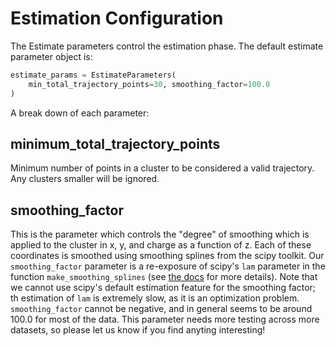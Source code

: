# Estimation Configuration

The Estimate parameters control the estimation phase. The default estimate parameter object is:

```python
estimate_params = EstimateParameters(
    min_total_trajectory_points=30, smoothing_factor=100.0
)
```

A break down of each parameter:

## minimum_total_trajectory_points

Minimum number of points in a cluster to be considered a valid trajectory. Any clusters smaller will be ignored.

## smoothing_factor

This is the parameter which controls the "degree" of smoothing which is applied to the cluster in x, y, and charge as a function of z. Each of these coordinates is smoothed using smoothing splines from the scipy toolkit. Our `smoothing_factor` parameter is a re-exposure of scipy's `lam` parameter in the function `make_smoothing_splines` (see [the docs](https://docs.scipy.org/doc/scipy/reference/generated/scipy.interpolate.make_smoothing_spline.html#scipy.interpolate.make_smoothing_spline) for more details). Note that we cannot use scipy's default estimation feature for the smoothing factor; th estimation of `lam` is extremely slow, as it is an optimization problem. `smoothing_factor` cannot be negative, and in general seems to be around 100.0 for most of the data. This parameter needs more testing across more datasets, so please let us know if you find anyting interesting!
